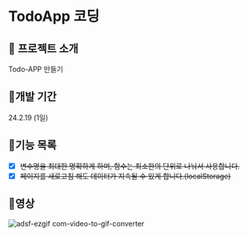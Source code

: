 # TodoApp 코딩

## 📌 프로젝트 소개
Todo-APP 만들기

## 📅개발 기간
24.2.19 (1일)

## 📜기능 목록
- [x] ~~변수명을 최대한 명확하게 하며, 함수는 최소한의 단위로 나눠서 사용합니다.~~
- [x] ~~페이지를 새로고침 해도 데이터가 지속될 수 있게 합니다.(localStorage)~~
      
## 🎥영상

![adsf-ezgif com-video-to-gif-converter](https://github.com/jeongdong99/TodoApp/assets/93365714/ae3e468e-9010-4267-928e-e191fca2fe29)
